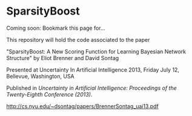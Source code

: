 SparsityBoost
=============

Coming soon: Bookmark this page for...


This repository will hold the code associated to the paper


"SparsityBoost: A New Scoring Function for Learning Bayesian
Network Structure"
by Eliot Brenner and David Sontag


Presented at Uncertainty In Artificial Intelligence 2013, Friday July 12, Bellevue, Washington, USA

Published in <i>Uncertainty in Artificial Intelligence: Proceedings of the Twenty-Eighth Conference (2013)</i>.


http://cs.nyu.edu/~dsontag/papers/BrennerSontag_uai13.pdf
